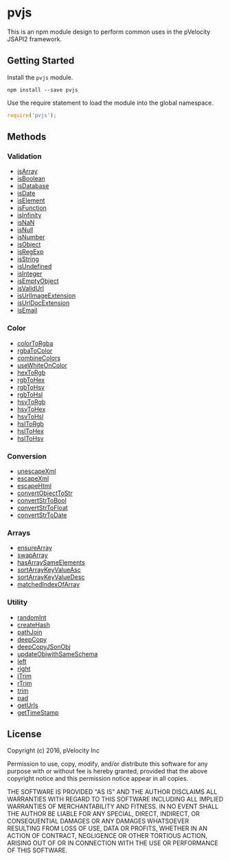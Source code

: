 # pvjs

This is an npm module design to perform common uses in the pVelocity JSAPI2 framework.

## Getting Started

Install the ``pvjs`` module.

    npm install --save pvjs

Use the require statement to load the module into the global namespace.

```js
require('pvjs');
```

## Methods

### Validation
- [isArray](docs/validation/isType.md)
- [isBoolean](docs/validation/isType.md)
- [isDatabase](docs/validation/isType.md)
- [isDate](docs/validation/isType.md)
- [isElement](docs/validation/isType.md)
- [isFunction](docs/validation/isType.md)
- [isInfinity](docs/validation/isType.md)
- [isNaN](docs/validation/isType.md)
- [isNull](docs/validation/isType.md)
- [isNumber](docs/validation/isType.md)
- [isObject](docs/validation/isType.md)
- [isRegExp](docs/validation/isType.md)
- [isString](docs/validation/isType.md)
- [isUndefined](docs/validation/isType.md)
- [isInteger](docs/validation/isInteger.md)
- [isEmptyObject](docs/validation/isEmptyObject.md)
- [isValidUrl](docs/validation/isValidUrl.md)
- [isUrlImageExtension](docs/validation/isUrlImageExtension.md)
- [isUrlDocExtension](docs/validation/isUrlDocExtension.md)
- [isEmail](docs/validation/isEmail.md)

### Color
- [colorToRgba](docs/color/colorToRgba.md)
- [rgbaToColor](docs/color/rgbaToColor.md)
- [combineColors](docs/color/combineColors.md)
- [useWhiteOnColor](docs/color/useWhiteOnColor.md)
- [hexToRgb](docs/color/hexToRgb.md)
- [rgbToHex](docs/color/rgbToHex.md)
- [rgbToHsv](docs/color/rgbToHsv.md)
- [rgbToHsl](docs/color/rgbToHsl.md)
- [hsvToRgb](docs/color/hsvToRgb.md)
- [hsvToHex](docs/color/hsvToHex.md)
- [hsvToHsl](docs/color/hsvToHsl.md)
- [hslToRgb](docs/color/hslToRgb.md)
- [hslToHex](docs/color/hslToHex.md)
- [hslToHsv](docs/color/hslToHsv.md)

### Conversion
- [unescapeXml](docs/conversion/unescapeXml.md)
- [escapeXml](docs/conversion/escapeXml.md)
- [escapeHtml](docs/conversion/escapeHtml.md)
- [convertObjectToStr](docs/conversion/convertObjectToStr.md)
- [convertStrToBool](docs/conversion/convertStrToBool.md)
- [convertStrToFloat](docs/conversion/convertStrToFloat.md)
- [convertStrToDate](docs/conversion/convertStrToDate.md)

### Arrays
- [ensureArray](docs/arrays/ensureArray.md)
- [swapArray](docs/arrays/swapArray.md)
- [hasArraySameElements](docs/arrays/hasArraySameElements.md)
- [sortArrayKeyValueAsc](docs/arrays/sortArrayKeyValueAsc.md)
- [sortArrayKeyValueDesc](docs/arrays/sortArrayKeyValueDesc.md)
- [matchedIndexOfArray](docs/arrays/matchedIndexOfArray.md)

### Utility
- [randomInt](docs/utility/randomInt.md)
- [createHash](docs/utility/createHash.md)
- [pathJoin](docs/utility/pathJoin.md)
- [deepCopy](docs/utility/deepCopy.md)
- [deepCopyJSonObj](docs/utility/utility/deepCopyJSonObj.md)
- [updateObjwithSameSchema](docs/utility/updateObjwithSameSchema.md)
- [left](docs/utility/left.md)
- [right](docs/utility/right.md)
- [lTrim](docs/utility/lTrim.md)
- [rTrim](docs/utility/rTrim.md)
- [trim](docs/utility/trim.md)
- [pad](docs/utility/pad.md)
- [getUrls](docs/utility/getUrls.md)
- [getTimeStamp](docs/utility/getTimeStamp.md)

## License

Copyright (c) 2016, pVelocity Inc

Permission to use, copy, modify, and/or distribute this software for any
purpose with or without fee is hereby granted, provided that the above
copyright notice and this permission notice appear in all copies.

THE SOFTWARE IS PROVIDED "AS IS" AND THE AUTHOR DISCLAIMS ALL WARRANTIES
WITH REGARD TO THIS SOFTWARE INCLUDING ALL IMPLIED WARRANTIES OF
MERCHANTABILITY AND FITNESS. IN NO EVENT SHALL THE AUTHOR BE LIABLE FOR
ANY SPECIAL, DIRECT, INDIRECT, OR CONSEQUENTIAL DAMAGES OR ANY DAMAGES
WHATSOEVER RESULTING FROM LOSS OF USE, DATA OR PROFITS, WHETHER IN AN
ACTION OF CONTRACT, NEGLIGENCE OR OTHER TORTIOUS ACTION, ARISING OUT OF
OR IN CONNECTION WITH THE USE OR PERFORMANCE OF THIS SOFTWARE.